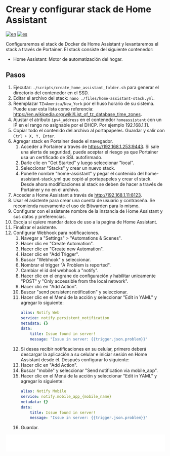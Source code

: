 # Crear y configurar stack de Home Assistant

[![en](https://img.shields.io/badge/lang-en-blue.svg)](Create%20and%20configure%20home%20assistant%20stack.md)
[![es](https://img.shields.io/badge/lang-es-blue.svg)](Create%20and%20configure%20home%20assistant%20stack.es.md)

Configuraremos el stack de Docker de Home Assistant y levantaremos el stack a través de Portainer. El stack consiste del siguiente contenedor:

- Home Assistant: Motor de automatización del hogar.

## Pasos

1. Ejecutar: `./scripts/create_home_assistant_folder.sh` para generar el directorio del contenedor en el SSD.
2. Editar el archivo del stack: `nano ./files/home-assistant-stack.yml`.
3. Reemplazar `TZ=America/New_York` por el huso horario de su sistema. Puede usar esta lista como referencia: https://en.wikipedia.org/wiki/List_of_tz_database_time_zones.
4. Ajustar el atributo `ipv4_address` en el contenedor `homeassistant` con un IP en el rango no asignable por el DHCP. Por ejemplo 192.168.1.11.
5. Copiar todo el contenido del archivo al portapapeles. Guardar y salir con `Ctrl + X, Y, Enter`.
6. Agregar stack en Portainer desde el navegador.
    1. Acceder a Portainer a través de https://192.168.1.253:9443. Si sale una alerta de seguridad, puede aceptar el riesgo ya que Portainer usa un certificado de SSL autofirmado.
    2. Darle clic en "Get Started" y luego seleccionar "local".
    3. Seleccionar "Stacks" y crear un nuevo stack.
    4. Ponerle nombre "home-assistant" y pegar el contenido del home-assistant-stack.yml que copió al portapapeles y crear el stack. Desde ahora modificaciones al stack se deben de hacer a través de Portainer y no en el archivo.
7. Acceder a Home Assistant a través de http://192.168.1.11:8123.
8. Usar el asistente para crear una cuenta de usuario y contraseña. Se recomienda nuevamente el uso de Bitwarden para lo mismo.
9. Configurar con el asistente nombre de la instancia de Home Assistant y sus datos y preferencias.
10. Escoja si quiere mandar datos de uso a la pagina de Home Assistant.
11. Finalizar el asistente.
12. Configurar Webhook para notificaciones.
    1. Navegar a "Settings" > "Automations & Scenes".
    2. Hacer clic en "Create Automation".
    3. Hacer clic en "Create new Automation".
    4. Hacer clic en "Add Trigger".
    5. Buscar "Webhook" y seleccionar.
    6. Nombrar el trigger "A Problem is reported".
    7. Cambiar el id del webhook a "notify".
    8. Hacer clic en el engrane de configuración y habilitar unicamente "POST" y "Only accessible from the local network".
    9. Hacer clic en "Add Action".
    10. Buscar "send persistent notification" y seleccionar.
    11. Hacer clic en el Menú de la acción y seleccionar "Edit in YAML" y agregar lo siguiente:
        ```yaml
        alias: Notify Web
        service: notify.persistent_notification
        metadata: {}
        data:
            title: Issue found in server!
            message: "Issue in server: {{trigger.json.problem}}"
        ```
    12. Si desea recibir notificaciones en su celular, primero deberá descargar la aplicación a su celular e iniciar sesión en Home Assistant desde él. Después configurar lo siguiente:
    13. Hacer clic en "Add Action".
    14. Buscar "mobile" y seleccionar "Send notification via mobile_app".
    15. Hacer clic en el Menú de la acción y seleccionar "Edit in YAML" y agregar lo siguiente:
        ```yaml
        alias: Notify Mobile
        service: notify.mobile_app_{mobile_name}
        metadata: {}
        data:
            title: Issue found in server!
            message: "Issue in server: {{trigger.json.problem}}"
        ```
    16. Guardar.

[<img width="33.3%" src="buttons/prev-Create and configure nextcloud stack.es.svg" alt="Crear y configurar stack de Nextcloud">](Create%20and%20configure%20nextcloud%20stack.es.md)[<img width="33.3%" src="buttons/jump-Index.es.svg" alt="Índice">](README.es.md)[<img width="33.3%" src="buttons/next-Create and configure private external traffic stack optional.es.svg" alt="Crear y configurar stack de tráfico externo privado (Opcional)">](Create%20and%20configure%20private%20external%20traffic%20stack%20optional.es.md)
